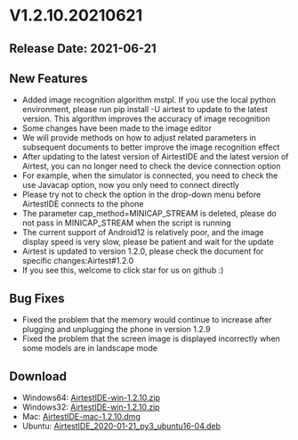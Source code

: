 # V1.2.10.20210621
## Release Date: 2021-06-21

## New Features
- Added image recognition algorithm mstpl. If you use the local python environment, please run pip install -U airtest to update to the latest version. This algorithm improves the accuracy of image recognition
- Some changes have been made to the image editor
- We will provide methods on how to adjust related parameters in subsequent documents to better improve the image recognition effect
- After updating to the latest version of AirtestIDE and the latest version of Airtest, you can no longer need to check the device connection option
- For example, when the simulator is connected, you need to check the use Javacap option, now you only need to connect directly
- Please try not to check the option in the drop-down menu before AirtestIDE connects to the phone
- The parameter cap_method=MINICAP_STREAM is deleted, please do not pass in MINICAP_STREAM when the script is running
- The current support of Android12 is relatively poor, and the image display speed is very slow, please be patient and wait for the update
- Airtest is updated to version 1.2.0, please check the document for specific changes:Airtest#1.2.0
- If you see this, welcome to click star for us on github :)  

## Bug Fixes
- Fixed the problem that the memory would continue to increase after plugging and unplugging the phone in version 1.2.9
- Fixed the problem that the screen image is displayed incorrectly when some models are in landscape mode

## Download
- Windows64: [AirtestIDE-win-1.2.10.zip](https://airtestproject.s3.netease.com/downloads/AirtestIDE/win64/AirtestIDE-win-1.2.10.zip)
- Windows32: [AirtestIDE-win-1.2.10.zip](https://airtestproject.s3.netease.com/downloads/AirtestIDE/win32/AirtestIDE-win-1.2.10.zip)
- Mac: [AirtestIDE-mac-1.2.10.dmg](https://airtestproject.s3.netease.com/downloads/AirtestIDE/mac/AirtestIDE-mac-1.2.10.dmg)
- Ubuntu: [AirtestIDE_2020-01-21_py3_ubuntu16-04.deb](https://airtestproject.s3.netease.com/downloads/AirtestIDE/AirtestIDE_2020-01-21_py3_ubuntu16-04.deb)